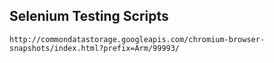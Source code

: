 ## Selenium Testing Scripts

```
http://commondatastorage.googleapis.com/chromium-browser-snapshots/index.html?prefix=Arm/99993/
```
